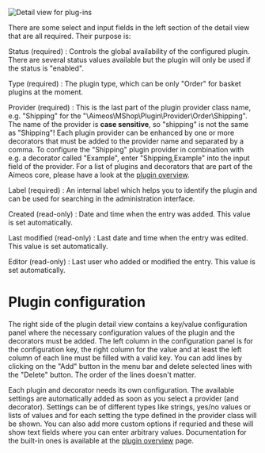 ![Detail view for plug-ins](Admin-backend-plugin-detail.png)

There are some select and input fields in the left section of the detail view that are all required. Their purpose is:

Status (required)
: Controls the global availability of the configured plugin. There are several status values available but the plugin will only be used if the status is "enabled".

Type (required)
: The plugin type, which can be only "Order" for basket plugins at the moment.

Provider (required)
: This is the last part of the plugin provider class name, e.g. "Shipping" for the "\Aimeos\MShop\Plugin\Provider\Order\Shipping". The name of the provider is **case sensitive**, so "shipping" is not the same as "Shipping"! Each plugin provider can be enhanced by one or more decorators that must be added to the provider name and separated by a comma. To configure the "Shipping" plugin provider in combination with e.g. a decorator called "Example", enter "Shipping,Example" into the input field of the provider. For a list of plugins and decorators that are part of the Aimeos core, please have a look at the [plugin overview](plugins.md).

Label (required)
: An internal label which helps you to identify the plugin and can be used for searching in the administration interface.

Created (read-only)
: Date and time when the entry was added. This value is set automatically.

Last modified (read-only)
: Last date and time when the entry was edited. This value is set automatically.

Editor (read-only)
: Last user who added or modified the entry. This value is set automatically.


# Plugin configuration

The right side of the plugin detail view contains a key/value configuration panel where the necessary configuration values of the plugin and the decorators must be added. The left column in the configuration panel is for the configuration key, the right column for the value and at least the left column of each line must be filled with a valid key. You can add lines by clicking on the "Add" button in the menu bar and delete selected lines with the "Delete" button. The order of the lines doesn't matter.

Each plugin and decorator needs its own configuration. The available settings are automatically added as soon as you select a provider (and decorator). Settings can be of different types like strings, yes/no values or lists of values and for each setting the type defined in the provider class will be shown. You can also add more custom options if requried and these will show text fields where you can enter arbitrary values. Documentation for the built-in ones is available at the [plugin overview](plugins.md) page.
